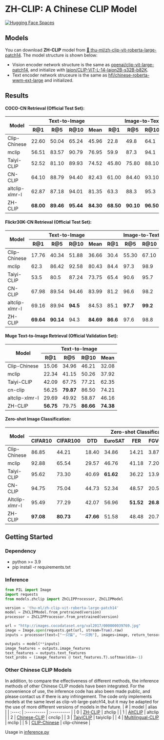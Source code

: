 # ZH-CLIP: A Chinese CLIP Model
[![Hugging Face Spaces](https://img.shields.io/badge/%F0%9F%A4%97%20Hugging%20Face-Spaces-blue)](https://huggingface.co/spaces/thu-ml/zhclip)

## Models
You can download **ZH-CLIP** model from [🤗 thu-ml/zh-clip-vit-roberta-large-patch14](https://huggingface.co/thu-ml/zh-clip-vit-roberta-large-patch14). The model structure is shown below:
* Vision encoder network structure is the same as [openai/clip-vit-large-patch14](https://huggingface.co/openai/clip-vit-large-patch14), and initialize with [laion/CLIP-ViT-L-14-laion2B-s32B-b82K](https://huggingface.co/laion/CLIP-ViT-L-14-laion2B-s32B-b82K).
* Text encoder network struceure is the same as [hfl/chinese-roberta-wwm-ext-large](https://huggingface.co/hfl/chinese-roberta-wwm-ext-large) and initialized.
## Results

#### COCO-CN Retrieval (Official Test Set):
<table>
  <thead>
    <tr>
      <th rowspan="2">Model</th>
      <th colspan="4">Text-to-Image</th>
      <th colspan="4">Image-to-Text</th>
    </tr>
    <tr>
      <th>R@1</th>
      <th>R@5</th>
      <th>R@10</th>
      <th>Mean</th>
      <th>R@1</th>
      <th>R@5</th>
      <th>R@10</th>
      <th>Mean</th>
    </tr>
  </thead>
  <tbody>
    <tr>
      <td>Clip-Chinese</td>
      <td>22.60</td>
      <td>50.04</td>
      <td>65.24</td>
      <td>45.96</td>
      <td>22.8</td>
      <td>49.8</td>
      <td>64.1</td>
      <td>45.57</td>
    </tr>
    <tr>
      <td>mclip</td>
      <td>56.51</td>
      <td>83.57</td>
      <td>90.79</td>
      <td>76.95</td>
      <td>59.9</td>
      <td>87.3</td>
      <td>94.1</td>
      <td>80.43</td>
    </tr>
    <tr>
      <td>Taiyi-CLIP</td>
      <td>52.52</td>
      <td>81.10</td>
      <td>89.93</td>
      <td>74.52</td>
      <td>45.80</td>
      <td>75.80</td>
      <td>88.10</td>
      <td>69.90</td>
    </tr>
    <tr>
      <td>CN-CLIP</td>
      <td>64.10</td>
      <td>88.79</td>
      <td>94.40</td>
      <td>82.43</td>
      <td>61.00</td>
      <td>84.40</td>
      <td>93.10</td>
      <td>79.5</td>
    </tr>
    <tr>
      <td>altclip-xlmr-l</td>
      <td>62.87</td>
      <td>87.18</td>
      <td>94.01</td>
      <td>81.35</td>
      <td>63.3</td>
      <td>88.3</td>
      <td>95.3</td>
      <td>82.3</td>
    </tr>
    <tr>
      <td>ZH-CLIP</td>
      <td><strong>68.00</strong></td>
      <td><strong>89.46</strong></td>
      <td><strong>95.44</strong></td>
      <td><strong>84.30</strong></td>
      <td><strong>68.50</strong></td>
      <td><strong>90.10</strong></td>
      <td><strong>96.50</strong></td>
      <td><strong>85.03</strong></td>
    </tr>
  </tbody>
</table>

#### Flickr30K-CN Retrieval (Official Test Set):
<table>
  <thead>
    <tr>
      <th rowspan="2">Model</th>
      <th colspan="4">Text-to-Image</th>
      <th colspan="4">Image-to-Text</th>
    </tr>
    <tr>
      <th>R@1</th>
      <th>R@5</th>
      <th>R@10</th>
      <th>Mean</th>
      <th>R@1</th>
      <th>R@5</th>
      <th>R@10</th>
      <th>Mean</th>
    </tr>
  </thead>
  <tbody>
    <tr>
      <td>Clip-Chinese</td>
      <td>17.76</td>
      <td>40.34</td>
      <td>51.88</td>
      <td>36.66</td>
      <td>30.4</td>
      <td>55.30</td>
      <td>67.10</td>
      <td>50.93</td>
    </tr>
    <tr>
      <td>mclip</td>
      <td>62.3</td>
      <td>86.42</td>
      <td>92.58</td>
      <td>80.43</td>
      <td>84.4</td>
      <td>97.3</td>
      <td>98.9</td>
      <td>93.53</td>
    </tr>
    <tr>
      <td>Taiyi-CLIP</td>
      <td>53.5</td>
      <td>80.5</td>
      <td>87.24</td>
      <td>73.75</td>
      <td>65.4</td>
      <td>90.6</td>
      <td>95.7</td>
      <td>83.9</td>
    </tr>
    <tr>
      <td>CN-CLIP</td>
      <td>67.98</td>
      <td>89.54</td>
      <td>94.46</td>
      <td>83.99</td>
      <td>81.2</td>
      <td>96.6</td>
      <td>98.2</td>
      <td>92.0</td>
    </tr>
    <tr>
      <td>altclip-xlmr-l</td>
      <td>69.16</td>
      <td>89.94</td>
      <td><strong>94.5</strong></td>
      <td>84.53</td>
      <td>85.1</td>
      <td><strong>97.7</strong></td>
      <td><strong>99.2</strong></td>
      <td>94.0</td>
    </tr>
    <tr>
      <td>ZH-CLIP</td>
      <td><strong>69.64</strong></td>
      <td><strong>90.14</strong></td>
      <td>94.3</td>
      <td><strong>84.69</strong></td>
      <td><strong>86.6</strong></td>
      <td>97.6</td>
      <td>98.8</td>
      <td><strong>94.33</strong></td>
    </tr>
  </tbody>
</table>


#### Muge Text-to-Image Retrieval (Official Validation Set):
<table>
  <thead>
    <tr>
        <th rowspan="2">Model</th>
        <th colspan="4">Text-to-Image</th>
    </tr>
    <tr>
        <th>R@1</th>
        <th>R@5</th>
        <th>R@10</th>
        <th>Mean</th>
    </tr>
  </thead>
  <tbody>
    <tr>
        <td>Clip-Chinese</td>
        <td>15.06</td>
        <td>34.96</td>
        <td>46.21</td>
        <td>32.08</td>
    </tr>
    <tr>
        <td>mclip</td>
        <td>22.34</td>
        <td>41.15</td>
        <td>50.26</td>
        <td>37.92</td>
    </tr>
    <tr>
        <td>Taiyi-CLIP</td>
        <td>42.09</td>
        <td>67.75</td>
        <td>77.21</td>
        <td>62.35</td>
    </tr>
    <tr>
        <td>cn-clip</td>
        <td>56.25</td>
        <td><strong>79.87</strong></td>
        <td>86.50</td>
        <td>74.21</td>
    </tr>
    <tr>
        <td>altclip-xlmr-l</td>
        <td>29.69</td>
        <td>49.92</td>
        <td>58.87</td>
        <td>46.16</td>
    </tr>
    <tr>
        <td>ZH-CLIP</td>
        <td><strong>56.75</strong></td>
        <td>79.75</td>
        <td><strong>86.66</strong></td>
        <td><strong>74.38</strong></td>
    </tr>
  </tbody>
</table>

#### Zero-shot Image Classification:
<table>
  <thead>
    <tr>
      <th rowspan="2">Model</th>
      <th colspan="11">Zero-shot Classification (ACC1)</th>
    </tr>
    <tr>
      <th>CIFAR10</th>
      <th>CIFAR100</th>
      <th>DTD</th>
      <th>EuroSAT</th>
      <th>FER</th>
      <th>FGVC</th>
      <th>KITTI</th>
      <th>MNIST</th>
      <th>PC</th>
      <th>VOC</th>
      <th>ImageNet</th>
    </tr>
  </thead>
  <tbody>
    <tr>
      <td>Clip-Chinese</td>
      <td>86.85</td>
      <td>44.21</td>
      <td>18.40</td>
      <td>34.86</td>
      <td>14.21</td>
      <td>3.87</td>
      <td>32.63</td>
      <td>14.37</td>
      <td>52.49</td>
      <td>67.73</td>
      <td>22.22</td>
    </tr>
    <tr>
      <td>mclip</td>
      <td>92.88</td>
      <td>65.54</td>
      <td>29.57</td>
      <td>46.76</td>
      <td>41.18</td>
      <td>7.20</td>
      <td>23.21</td>
      <td>52.80</td>
      <td>51.64</td>
      <td>77.56</td>
      <td>42.99</td>
    </tr>
    <tr>
      <td>Taiyi-CLIP</td>
      <td>95.62</td>
      <td>73.30</td>
      <td>40.69</td>
      <td><strong>61.62</strong></td>
      <td>36.22</td>
      <td>13.98</td>
      <td><strong>41.21</strong></td>
      <td><strong>73.91</strong></td>
      <td>50.02</td>
      <td>75.28</td>
      <td>49.82</td>
    </tr>
    <tr>
      <td>CN-CLIP</td>
      <td>94.75</td>
      <td>75.04</td>
      <td>44.73</td>
      <td>52.34</td>
      <td>48.57</td>
      <td>20.55</td>
      <td>20.11</td>
      <td>61.99</td>
      <td><strong>62.59</strong></td>
      <td><strong>79.12</strong></td>
      <td>53.40</td>
    </tr>
    <tr>
      <td>Altclip-xlmr-l</td>
      <td>95.49</td>
      <td>77.29</td>
      <td>42.07</td>
      <td>56.96</td>
      <td><strong>51.52</strong></td>
      <td><strong>26.85</strong></td>
      <td>24.89</td>
      <td>65.68</td>
      <td>50.02</td>
      <td>77.99</td>
      <td><strong>59.21</strong></td>
    </tr>
    <tr>
      <td>ZH-CLIP</td>
      <td><strong>97.08</strong></td>
      <td><strong>80.73</strong></td>
      <td><strong>47.66</strong></td>
      <td>51.58</td>
      <td>48.48</td>
      <td>20.73</td>
      <td>20.11</td>
      <td>61.94</td>
      <td>62.31</td>
      <td>78.07</td>
      <td>56.87</td>
    </tr>
  </tbody>
</table>

## Getting Started
### Dependency
* python >= 3.9
* pip install -r requirements.txt
### Inference
```python
from PIL import Image
import requests
from models.zhclip import ZhCLIPProcessor, ZhCLIPModel

version = 'thu-ml/zh-clip-vit-roberta-large-patch14'
model = ZhCLIPModel.from_pretrained(version)
processor = ZhCLIPProcessor.from_pretrained(version)

url = "http://images.cocodataset.org/val2017/000000039769.jpg"
image = Image.open(requests.get(url, stream=True).raw)
inputs = processor(text=["一只猫", "一只狗"], images=image, return_tensors="pt", padding=True)

outputs = model(**inputs)
image_features = outputs.image_features
text_features = outputs.text_features
text_probs = (image_features @ text_features.T).softmax(dim=-1)
```
### Other Chinese CLIP Models
In addition, to compare the effectiveness of different methods, the inference methods of other Chinese CLIP models have been integrated. For the convenience of use, the inference code has also been made public, and please contact us if there is any infringement. The code only implements models at the same level as clip-vit-large-patch14, but it may be adapted for the use of more different versions of models in the future.
| # | model | alias |
| :----: | :---------- | :---------- |
| 0 | [ZH-CLIP](https://github.com/thu-ml/zh-clip) | zhclip |
| 1	| [AltCLIP](https://github.com/FlagAI-Open/FlagAI/tree/master/examples/AltCLIP) | altclip |
| 2	| [Chinese-CLIP](https://github.com/OFA-Sys/Chinese-CLIP)	| cnclip |
| 3	| [TaiyiCLIP](https://github.com/IDEA-CCNL/Fengshenbang-LM)	| taiyiclip |
| 4	| [Multilingual-CLIP](https://github.com/FreddeFrallan/Multilingual-CLIP)	| mclip |
| 5	| [CLIP-Chinese](https://github.com/yangjianxin1/CLIP-Chinese)	| clip-chinese |

Usage in [inference.py](https://github.com/thu-ml/zh-clip/blob/main/inference.py)



